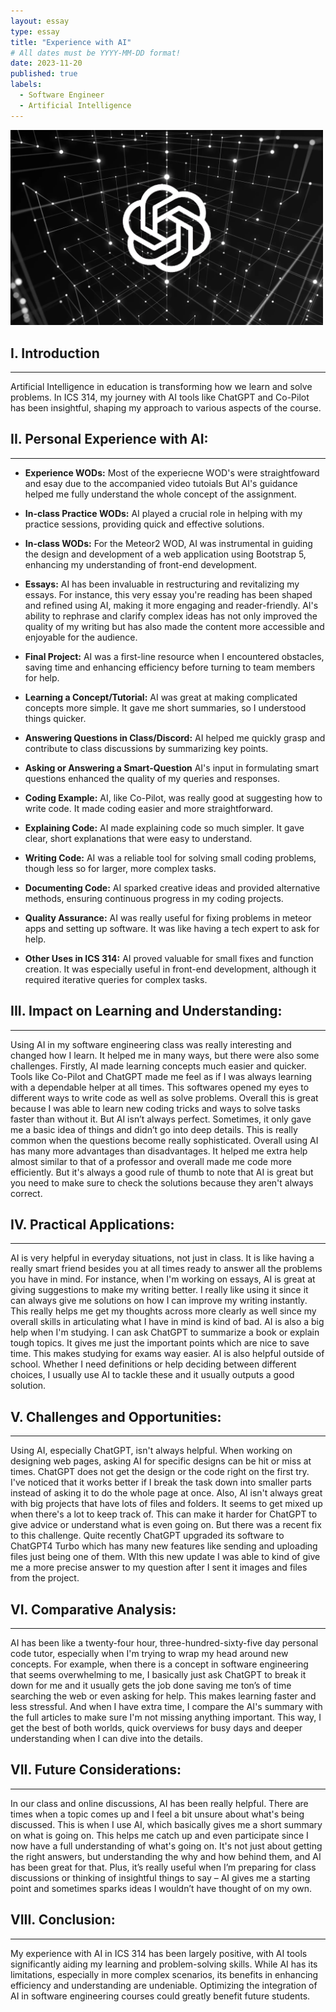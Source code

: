 ```yaml
---
layout: essay
type: essay
title: "Experience with AI"
# All dates must be YYYY-MM-DD format!
date: 2023-11-20
published: true
labels:
  - Software Engineer
  - Artificial Intelligence
---
```




<div class="text-center py-2">
  <img width="500px" src="../img/chatgpt-image-final.webp" class="img-thumbnail" >
</div>



## I. Introduction
---
Artificial Intelligence in education is transforming how we learn and solve problems. In ICS 314, my journey with AI tools like ChatGPT and Co-Pilot has been insightful, shaping my approach to various aspects of the course.

## II. Personal Experience with AI:
***
- <b>Experience WODs:</b> Most of the experiecne WOD's were straightfoward and esay due to the accompanied video tutoials But
AI's guidance helped me fully understand the whole concept of the assignment.

* <b>In-class Practice WODs:</b> AI played a crucial role in helping with my practice sessions, providing quick and effective solutions.

- <b>In-class WODs:</b> For the Meteor2 WOD, AI was instrumental in guiding the design and development of a web application using Bootstrap 5, enhancing my understanding of front-end development.

* <b>Essays:</b>  AI has been invaluable in restructuring and revitalizing my essays. For instance, this very essay you're reading has been shaped and refined using AI, making it more engaging and reader-friendly. AI's ability to rephrase and clarify complex ideas has not only improved the quality of my writing but has also made the content more accessible and enjoyable for the audience.

- <b>Final Project:</b> AI was a first-line resource when I encountered obstacles, saving time and enhancing efficiency before turning to team members for help.

* <b>Learning a Concept/Tutorial:</b> AI was great at making complicated concepts more simple. It gave me short summaries, so I understood things quicker.

- <b>Answering Questions in Class/Discord:</b> AI helped me quickly grasp and contribute to class discussions by summarizing key points.

* <b>Asking or Answering a Smart-Question</b> AI's input in formulating smart questions enhanced the quality of my queries and responses.

- <b>Coding Example:</b> AI, like Co-Pilot, was really good at suggesting how to write code. It made coding easier and more straightforward.

* <b>Explaining Code:</b> AI made explaining code so much simpler. It gave clear, short explanations that were easy to understand.

- <b>Writing Code:</b> AI was a reliable tool for solving small coding problems, though less so for larger, more complex tasks.

* <b>Documenting Code:</b> AI sparked creative ideas and provided alternative methods, ensuring continuous progress in my coding projects.

- <b>Quality Assurance:</b> AI was really useful for fixing problems in meteor apps and setting up software. It was like having a tech expert to ask for help.

* <b>Other Uses in ICS 314:</b> AI proved valuable for small fixes and function creation. It was especially useful in front-end development, although it required iterative queries for complex tasks.

## III. Impact on Learning and Understanding: 
---
Using AI in my software engineering class was really interesting and changed how I learn. It helped me in many ways, but there were also some challenges. Firstly, AI made learning concepts much easier and quicker. Tools like Co-Pilot and ChatGPT made me feel as if I was always learning with a dependable helper at all times. This softwares opened my eyes to different ways to write code as well as solve problems. Overall this is great because I was able to learn new coding tricks and ways to solve tasks faster than without it. But AI isn’t always perfect. Sometimes, it only gave me a basic idea of things and didn’t go into deep details. This is really common when the questions become really sophisticated. Overall using AI has many more advantages than disadvantages. It helped me extra help almost similar to that of a professor and overall made me code more efficiently. But it's always a good rule of thumb to note that AI is great but you need to make sure to check the solutions because they aren't always correct. 

## IV. Practical Applications:
---
AI is very helpful in everyday situations, not just in class. It is like having a really smart friend besides you at all times ready to answer all the problems you have in mind.
For instance, when I'm working on essays, AI is great at giving suggestions to make my writing better. I really like using it since it can always give me solutions on how I can improve my writing instantly. This really helps me get my thoughts across more clearly as well since my overall skills in articulating what I have in mind is kind of bad. AI is also a big help when I'm studying. I can ask ChatGPT to summarize a book or explain tough topics. It gives me just the important points which are nice to save time. This makes studying for exams way easier. AI is also helpful outside of school. Whether I need definitions or help deciding between different choices, I usually use AI to tackle these and it usually outputs a good solution.

## V. Challenges and Opportunities:
***
Using AI, especially ChatGPT, isn't always helpful. When working on designing web pages, asking AI for specific designs can be hit or miss at times. ChatGPT does not get the design or the code right on the first try. I've noticed that it works better if I break the task down into smaller parts instead of asking it to do the whole page at once. Also, AI isn't always great with big projects that have lots of files and folders. It seems to get mixed up when there's a lot to keep track of. This can make it harder for ChatGPT to give  advice or understand what is even going on. But there was a recent fix to this challenge. Quite recently ChatGPT upgraded its software to ChatGPT4 Turbo which has many new features like sending and uploading files just being one of them. WIth this new update I was able to kind of give me a more precise answer to my question after I sent it images and files from the project. 

## VI. Comparative Analysis:
___
AI has been like a twenty-four hour, three-hundred-sixty-five day personal code tutor, especially when I'm trying to wrap my head around new concepts. For example, when there is a concept in software engineering that seems overwhelming to me, I basically just ask ChatGPT to break it down for me and it usually gets the job done saving me ton’s of time searching the web or even asking for help. This makes learning faster and less stressful. And when I have extra time, I compare the AI's summary with the full articles to make sure I'm not missing anything important. This way, I get the best of both worlds, quick overviews for busy days and deeper understanding when I can dive into the details.

## VII. Future Considerations:
---
In our class and online discussions, AI has been really helpful. There are times when a topic comes up and I feel a bit unsure about what's being discussed. This is when I use AI, which basically gives me a short summary on what is going on. This helps me catch up and even participate since I now have a full understanding of what's going on. It's not just about getting the right answers, but understanding the why and how behind them, and AI has been great for that. Plus, it’s really useful when I’m preparing for class discussions or thinking of insightful things to say – AI gives me a starting point and sometimes sparks ideas I wouldn’t have thought of on my own.


## VIII. Conclusion:
---
My experience with AI in ICS 314 has been largely positive, with AI tools significantly aiding my learning and problem-solving skills. While AI has its limitations, especially in more complex scenarios, its benefits in enhancing efficiency and understanding are undeniable. Optimizing the integration of AI in software engineering courses could greatly benefit future students.

